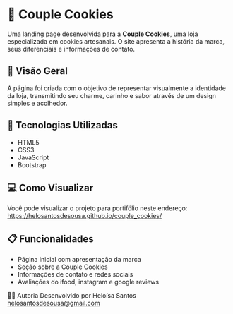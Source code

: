 # 🍪 Couple Cookies

Uma landing page desenvolvida para a **Couple Cookies**, uma loja especializada em cookies artesanais. O site apresenta a história da marca, seus diferenciais e informações de contato.

## 📸 Visão Geral

A página foi criada com o objetivo de representar visualmente a identidade da loja, transmitindo seu charme, carinho e sabor através de um design simples e acolhedor.

## 🚀 Tecnologias Utilizadas

- HTML5
- CSS3
- JavaScript
- Bootstrap

## 💻 Como Visualizar

Você pode visualizar o projeto para portifólio neste endereço: https://helosantosdesousa.github.io/couple_cookies/

## 📋 Funcionalidades
- Página inicial com apresentação da marca
- Seção sobre a Couple Cookies
- Informações de contato e redes sociais
- Avaliações do ifood, instagram e google reviews

👩‍💻 Autoria
Desenvolvido por Heloísa Santos
helosantosdesousa@gmail.com

